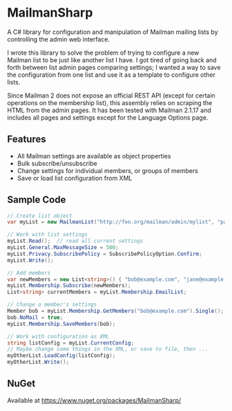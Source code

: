 # MailmanSharp
A C# library for configuration and manipulation of Mailman mailing lists by controlling the admin web interface.

I wrote this library to solve the problem of trying to configure a new Mailman list to be just like another list I have. I got tired of going back and forth between list admin pages comparing settings; I wanted a way to save the configuration from one list and use it as a template to configure other lists.

Since Mailman 2 does not expose an official REST API (except for certain operations on the membership list), this assembly relies on scraping the HTML from the admin pages. It has been tested with Mailman 2.1.17 and includes all pages and settings except for the Language Options page.

## Features
* All Mailman settings are available as object properties
* Bulk subscribe/unsubscribe
* Change settings for individual members, or groups of members
* Save or load list configuration from XML

## Sample Code
```csharp
// Create list object
var myList = new MailmanList("http://foo.org/mailman/admin/mylist", "password");

// Work with list settings
myList.Read();  // read all current settings
myList.General.MaxMessageSize = 500;
myList.Privacy.SubscribePolicy = SubscribePolicyOption.Confirm;
myList.Write();

// Add members
var newMembers = new List<string>() { "bob@example.com", "jane@example.com" };
myList.Membership.Subscribe(newMembers);
List<string> currentMembers = myList.Membership.EmailList;  

// Change a member's settings
Member bob = myList.Membership.GetMembers("bob@example.com").Single();
bob.NoMail = true;
myList.Membership.SaveMembers(bob);

// Work with configuration as XML
string listConfig = myList.CurrentConfig;
// Maybe change some things in the XML, or save to file, then ...
myOtherList.LoadConfig(listConfig);
myOtherList.Write();
```

## NuGet
Available at https://www.nuget.org/packages/MailmanSharp/
